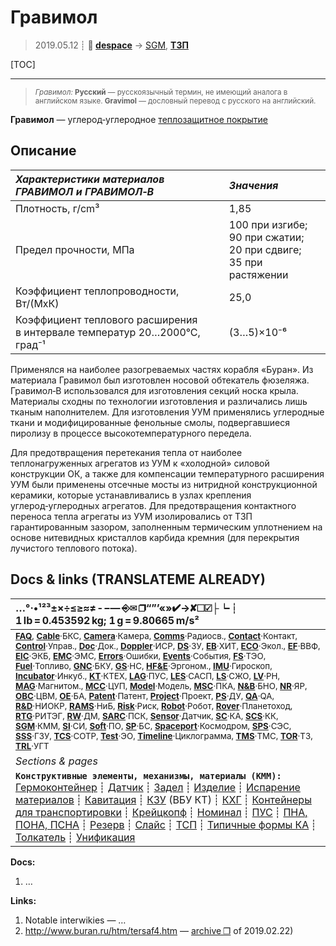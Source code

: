 # Гравимол
> 2019.05.12 ┊ **🚀 [despace](index.md)** → [SGM](sgm.md), **[ТЗП](hs.md)**

[TOC]

---

> <small>*Гравимол:* **Русский** — русскоязычный термин, не имеющий аналога в английском языке. **Gravimol** — дословный перевод с русского на английский.</small>

**Гравимол** — углерод‑углеродное [теплозащитное покрытие](hs.md)



## Описание
|*Характеристики материалов<br> ГРАВИМОЛ и ГРАВИМОЛ‑В*  |*Значения*  |
|:--|:--|
| Плотность, г/cm³  | 1,85  |
| Предел прочности, МПа  | 100 при изгибе;<br> 90 при сжатии;<br> 20 при сдвиге;<br> 35 при растяжении  |
| Коэффициент теплопроводности, Вт/(МхК)  | 25,0  |
| Коэффициент теплового расширения<br> в интервале температур 20…2000°С, град⁻¹  |(3…5)×10⁻⁶  |


Применялся на наиболее разогреваемых частях корабля «Буран». Из материала Гравимол был изготовлен носовой обтекатель фюзеляжа. Гравимол‑В использовался для изготовления секций носка крыла. Материалы сходны по технологии изготовления и различались лишь тканым наполнителем. Для изготовления УУМ применялись углеродные ткани и модифицированные фенольные смолы, подвергавшиеся пиролизу в процессе высокотемпературного передела.

Для предотвращения перетекания тепла от наиболее теплонагруженных агрегатов из УУМ к «холодной» силовой конструкции ОК, а также для компенсации температурного расширения УУМ были применены отсечные мосты из нитридной конструкционной керамики, которые устанавливались в узлах крепления углерод‑углеродных агрегатов. Для предотвращения контактного переноса тепла агрегаты из УУМ изолировались от ТЗП гарантированным зазором, заполненным термическим уплотнением на основе нитевидных кристаллов карбида кремния (для перекрытия лучистого теплового потока).



<p style="page-break-after:always"> </p>

## Docs & links (TRANSLATEME ALREADY)
|…°·•¹²³±×÷≤≥≈≠ ‑ −— ⎆✉ ❐“”’«»✔→✘☐☑├┕┆ 1 lb = 0.453592 kg; 1 g = 9.80665 m/s²|
|:--|
|<small>**[FAQ](faq.md)**, **[Cable](cable.md)**·БКС, **[Camera](camera.md)**·Камера, **[Comms](comms.md)**·Радиосв., **[Contact](contact.md)**·Контакт, **[Control](control.md)**·Управ., **[Doc](doc.md)**·Док., **[Doppler](doppler.md)**·ИСР, **[DS](ds.md)**·ЗУ, **[EB](eb.md)**·ХИТ, **[ECO](ecology.md)**·Экол., **[EF](ef.md)**·ВВФ, **[ElC](elc.md)**·ЭКБ, **[EMC](emc.md)**·ЭМС, **[Errors](error.md)**·Ошибки, **[Events](event.md)**·События, **[FS](fs.md)**·ТЭО, **[Fuel](fuel.md)**·Топливо, **[GNC](gnc.md)**·БКУ, **[GS](scs.md)**·НС, **[HF&E](hfe.md)**·Эргоном., **[IMU](imu.md)**·Гироскоп, **[Incubator](incubator.md)**·Инкуб., **[KT](kt.md)**·КТЕХ, **[LAG](lag.md)**·ПУC, **[LES](les.md)**·САСП, **[LS](ls.md)**·СЖО, **[LV](lv.md)**·РН, **[MAG](mag.md)**·Магнитом., **[MCC](mcc.md)**·ЦУП, **[Model](model.md)**·Модель, **[MSC](sc.md)**·ПКА, **[N&B](nnb.md)**·БНО, **[NR](nr.md)**·ЯР, **[OBC](obc.md)**·ЦВМ, **[OE](oe.md)**·БА, **[Patent](патент.md)**·Патент, **[Project](project.md)**·Проект, **[PS](ps.md)**·ДУ, **[QA](quality.md)**·QA, **[R&D](rnd.md)**·НИОКР, **[RAMS](rams.md)**·НиБ, **[Risk](risk.md)**·Риск, **[Robot](robotics.md)**·Робот, **[Rover](rover.md)**·Планетоход, **[RTG](rtg.md)**·РИТЭГ, **[RW](rw.md)**·ДМ, **[SARC](sarc.md)**·ПСК, **[Sensor](sensor.md)**·Датчик, **[SC](sc.md)**·КА, **[SCS](scs.md)**·КК, **[SGM](sgm.md)**·КММ, **[SI](si.md)**·СИ, **[Soft](soft.md)**·ПО, **[SP](sp.md)**·БС, **[Spaceport](spaceport.md)**·Космодром, **[SPS](sps.md)**·СЭС, **[SSS](sss.md)**·ГЗУ, **[TCS](tcs.md)**·СОТР, **[Test](test.md)**·ЭО, **[Timeline](timeline.md)**·Циклограмма, **[TMS](tms.md)**·ТМС, **[TOR](tor.md)**·ТЗ, **[TRL](trl.md)**·УГТ</small>|
|*Sections & pages*|
|**`Конструктивные элементы, механизмы, материалы (КММ):`**<br> [Гермоконтейнер](гермоконтейнер.md) ┊ [Датчик](sensor.md) ┊ [Задел](margin.md) ┊ [Изделие](unit.md) ┊ [Испарение материалов](mat_sublime.md) ┊ [Кавитация](cavitation.md) ┊ [КЗУ](cinu.md) (ВБУ КТ) ┊ [КХГ](cgs.md) ┊ [Контейнеры для транспортировки](ship_contain.md) ┊ [Крейцкопф](crosshead.md) ┊ [Номинал](nominal.md) ┊ [ПУС](lag.md) ┊ [ПНА, ПОНА, ПСНА](aiad.md) ┊ [Резерв](reserve.md) ┊ [Слайс](слайс.md) ┊ [ТСП](tsp.md) ┊ [Типичные формы КА](sc_ts.md) ┊ [Толкатель](толкатель.md) ┊ [Унификация](commonality.md) |

**Docs:**

   1. …

**Links:**

   1. Notable interwikies — …
   1. <http://www.buran.ru/htm/tersaf4.htm> — [archive ❐](f/sgm/buran_ru_tersaf4.pdf) of 2019.02.22)
